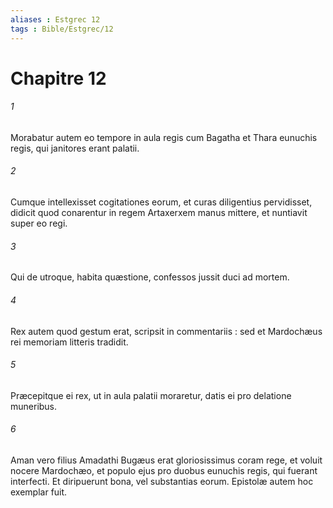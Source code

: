 ```yaml
---
aliases : Estgrec 12
tags : Bible/Estgrec/12
---
```


# Chapitre 12

###### 1
Morabatur autem eo tempore in aula regis cum Bagatha et Thara eunuchis regis, qui janitores erant palatii.
###### 2
Cumque intellexisset cogitationes eorum, et curas diligentius pervidisset, didicit quod conarentur in regem Artaxerxem manus mittere, et nuntiavit super eo regi.
###### 3
Qui de utroque, habita quæstione, confessos jussit duci ad mortem.
###### 4
Rex autem quod gestum erat, scripsit in commentariis : sed et Mardochæus rei memoriam litteris tradidit.
###### 5
Præcepitque ei rex, ut in aula palatii moraretur, datis ei pro delatione muneribus.
###### 6
Aman vero filius Amadathi Bugæus erat gloriosissimus coram rege, et voluit nocere Mardochæo, et populo ejus pro duobus eunuchis regis, qui fuerant interfecti. Et diripuerunt bona, vel substantias eorum. Epistolæ autem hoc exemplar fuit.
